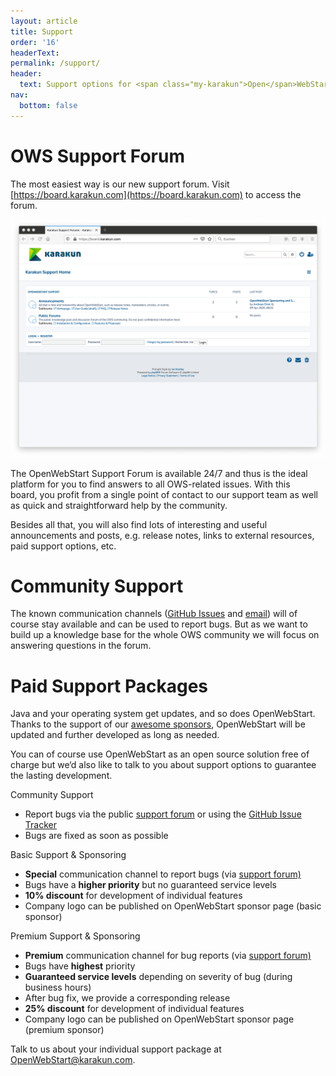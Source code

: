 ```yaml
---
layout: article
title: Support
order: '16'
headerText:
permalink: /support/
header:
  text: Support options for <span class="my-karakun">Open</span>WebStart
nav:
  bottom: false
---
```


# OWS Support Forum

The most easiest way is our new support forum. Visit [https://board.karakun.com](https://board.karakun.com) to access the forum.

<a href="https://board.karakun.com" target="_blank">![Support Forum](/assets/images/webstart/OWS-Board.png)</a>

The OpenWebStart Support Forum is available 24/7 and thus is the ideal platform for you to find answers to all OWS-related issues. With this board, you profit from a single point of contact to our support team as well as quick and straightforward help by the community. 

Besides all that, you will also find lots of interesting and useful announcements and posts, e.g. release notes, links to external resources, paid support options, etc.

# Community Support

The known communication channels ([GitHub Issues](https://github.com/karakun/OpenWebStart/issues) and [email](mailto:openwebstart@karakun.com)) will of course stay available and can be used to report bugs. But as we want to build up a knowledge base for the whole OWS community we will focus on answering questions in the forum.

# Paid Support Packages
Java and your operating system get updates, and so does OpenWebStart. Thanks to the support of our [awesome
sponsors](/sponsors), OpenWebStart will be updated and further developed as long as needed.

You can of course use <span class="text-highlight">Open<span>WebStart</span></span> as an open source solution free of charge but we‘d also like to talk to you about support options to guarantee the lasting development.

<div class="boxes teaser highlight">
  <div>
  	<span class="boxes-heading">Community Support</span>
	<ul>
		<li>Report bugs via the public <a href="https://board.karakun.com" target="_blank">support forum</a> or using the <a href="https://github.com/karakun/OpenWebStart/issues" target="_blank">GitHub Issue Tracker</a></li>
		<li>Bugs are fixed as soon as possible</li>
	</ul>
	</div>
  <div>
  	<span class="boxes-heading">Basic Support & Sponsoring</span>
	<ul>
		<li><span style="font-weight: bold;">Special</span> communication channel to report bugs (via <a href="https://board.karakun.com" target="_blank">support forum)</a></li>
		<li>Bugs have a <span style="font-weight: bold;">higher priority</span> but no guaranteed service levels</li>
		<li><span style="font-weight: bold;">10% discount</span> for development of individual features</li>
		<li>Company logo can be published on OpenWebStart sponsor page (basic sponsor)</li>
	</ul>
		</div>
  <div>
  	<span class="boxes-heading">Premium Support & Sponsoring</span>
	<ul>
		<li><span style="font-weight: bold;">Premium</span> communication channel for bug reports (via <a href="https://board.karakun.com" target="_blank">support forum)</a></li>
		<li>Bugs have <span style="font-weight: bold;">highest</span> priority</li>
		<li><span style="font-weight: bold;">Guaranteed service levels</span> depending on severity of bug (during business hours)</li>
		<li>After bug fix, we provide a corresponding release</li>
		<li><span style="font-weight: bold;">25% discount</span> for development of individual features</li>
		<li>Company logo can be published on OpenWebStart sponsor page (premium sponsor)</li>
	</ul>
		</div>
</div>

Talk to us about your individual support package at [OpenWebStart@karakun.com](mailto:openwebstart@karakun.com).